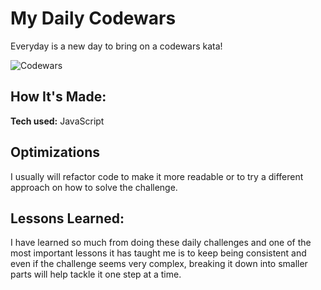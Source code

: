 # My Daily Codewars
Everyday is a new day to bring on a codewars kata!


![Codewars](https://github.r2v.ch/codewars?user=schz25&stroke=%23BB432C)

## How It's Made:

**Tech used:** JavaScript

## Optimizations

I usually will refactor code to make it more readable or to try a different approach on how to solve the challenge.

## Lessons Learned:

I have learned so much from doing these daily challenges and one of the most important lessons it has taught me is to keep being consistent and even if the challenge seems very complex, breaking it down into smaller parts will help tackle it one step at a time.
